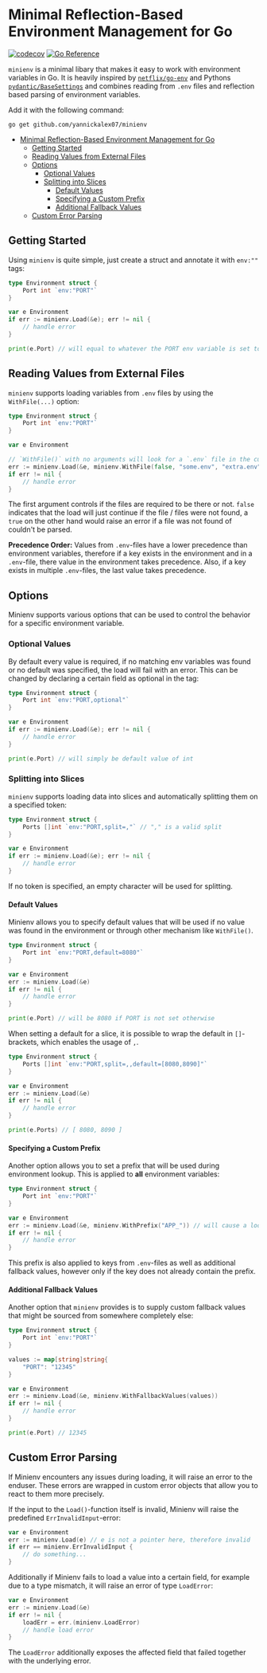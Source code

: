 # Minimal Reflection-Based Environment Management for Go

[![codecov](https://codecov.io/gh/YannickAlex07/minienv/branch/main/graph/badge.svg?token=VHXLuQARRp)](https://codecov.io/gh/YannickAlex07/minienv)
[![Go Reference](https://pkg.go.dev/badge/github.com/yannickalex07/minienv.svg)](https://pkg.go.dev/github.com/yannickalex07/minienv)

`minienv` is a minimal libary that makes it easy to work with environment variables in Go. It is heavily inspired by [`netflix/go-env`](https://github.com/Netflix/go-env) and Pythons [`pydantic/BaseSettings`](https://docs.pydantic.dev/latest/concepts/pydantic_settings/) and combines reading from `.env` files and reflection based parsing of environment variables.

Add it with the following command:

```
go get github.com/yannickalex07/minienv
```
- [Minimal Reflection-Based Environment Management for Go](#minimal-reflection-based-environment-management-for-go)
  - [Getting Started](#getting-started)
  - [Reading Values from External Files](#reading-values-from-external-files)
  - [Options](#options)
    - [Optional Values](#optional-values)
    - [Splitting into Slices](#splitting-into-slices)
      - [Default Values](#default-values)
      - [Specifying a Custom Prefix](#specifying-a-custom-prefix)
      - [Additional Fallback Values](#additional-fallback-values)
  - [Custom Error Parsing](#custom-error-parsing)

## Getting Started

Using `minienv` is quite simple, just create a struct and annotate it with `env:""` tags:

```go
type Environment struct {
    Port int `env:"PORT"`
}

var e Environment
if err := minienv.Load(&e); err != nil {
    // handle error
}

print(e.Port) // will equal to whatever the PORT env variable is set to
```

## Reading Values from External Files

`minienv` supports loading variables from `.env` files by using the `WithFile(...)` option:

```go
type Environment struct {
    Port int `env:"PORT"`
}

var e Environment

// `WithFile()` with no arguments will look for a `.env` file in the current directory
err := minienv.Load(&e, minienv.WithFile(false, "some.env", "extra.env")) 
if err != nil {
    // handle error
}
```

The first argument controls if the files are required to be there or not. `false` indicates that the load will just continue if the file / files were not found, a `true` on the other hand would raise an error if a file was not found of couldn't be parsed.

**Precedence Order:** Values from `.env`-files have a lower precedence than environment variables, therefore if a key exists in the environment and in a `.env`-file, there value in the environment takes precedence. Also, if a key exists in multiple `.env`-files, the last value takes precedence.

## Options

Minienv supports various options that can be used to control the behavior for a specific environment variable.
### Optional Values

By default every value is required, if no matching env variables was found or no default was specified, the load will fail with an error.
This can be changed by declaring a certain field as optional in the tag:

```go
type Environment struct {
    Port int `env:"PORT,optional"`
}

var e Environment
if err := minienv.Load(&e); err != nil {
    // handle error
}

print(e.Port) // will simply be default value of int
```

### Splitting into Slices

`minienv` supports loading data into slices and automatically splitting them on a specified token:

```go
type Environment struct {
    Ports []int `env:"PORT,split=,"` // "," is a valid split
}

var e Environment
if err := minienv.Load(&e); err != nil {
    // handle error
}
```

If no token is specified, an empty character will be used for splitting.

#### Default Values

Minienv allows you to specify default values that will be used if no value was found in the environment or through other mechanism like `WithFile()`.

```go
type Environment struct {
    Port int `env:"PORT,default=8080"`
}

var e Environment
err := minienv.Load(&e) 
if err != nil {
    // handle error
}

print(e.Port) // will be 8080 if PORT is not set otherwise
```

When setting a default for a slice, it is possible to wrap the default in `[]`-brackets, which enables the usage of `,`.

```go
type Environment struct {
    Ports []int `env:"PORT,split=,,default=[8080,8090]"`
}

var e Environment
err := minienv.Load(&e) 
if err != nil {
    // handle error
}

print(e.Ports) // [ 8080, 8090 ]
```

#### Specifying a Custom Prefix

Another option allows you to set a prefix that will be used during environment lookup. This is applied to **all** environment variables:

```go
type Environment struct {
    Port int `env:"PORT"`
}

var e Environment
err := minienv.Load(&e, minienv.WithPrefix("APP_")) // will cause a lookup for APP_PORT
if err != nil {
    // handle error
}
```

This prefix is also applied to keys from `.env`-files as well as additional fallback values, however only if the key does not already contain the prefix.


#### Additional Fallback Values

Another option that `minienv` provides is to supply custom fallback values that might be sourced from somewhere completely else:

```go
type Environment struct {
    Port int `env:"PORT"`
}

values := map[string]string{
    "PORT": "12345"
}

var e Environment
err := minienv.Load(&e, minienv.WithFallbackValues(values))
if err != nil {
    // handle error
}

print(e.Port) // 12345
```

## Custom Error Parsing

If Minienv encounters any issues during loading, it will raise an error to the enduser. These errors are wrapped in custom error objects that allow you to react to them more precisely.

If the input to the `Load()`-function itself is invalid, Minienv will raise the predefined `ErrInvalidInput`-error:

```go
var e Environment
err := minienv.Load(e) // e is not a pointer here, therefore invalid
if err == minienv.ErrInvalidInput {
    // do something...
}
```

Additionally if Minienv fails to load a value into a certain field, for example due to a type mismatch, it will raise an error of type `LoadError`:

```go
var e Environment
err := minienv.Load(&e)
if err != nil {
    loadErr = err.(minienv.LoadError)
    // handle load error
}
```

The `LoadError` additionally exposes the affected field that failed together with the underlying error.
